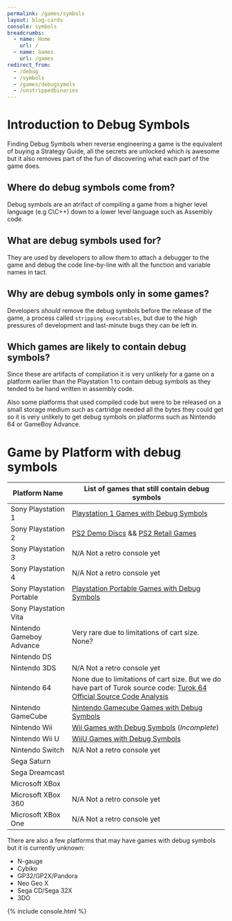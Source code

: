 ```yaml
---
permalink: /games/symbols
layout: blog-cards
console: symbols
breadcrumbs:
  - name: Home
    url: /
  - name: Games
    url: /games
redirect_from:
  - /debug
  - /symbols
  - /games/debugsymols
  - /unstrippedbinaries
---
```

<h1>Introduction to Debug Symbols</h1>
Finding Debug Symbols when reverse engineering a game is the equivalent of buying a Strategy Guide, all the secrets are unlocked which is awesome but it also removes part of the fun of discovering what each part of the game does.

## Where do debug symbols come from?
Debug symbols are an atrifact of compiling a game from a higher level language (e.g C\C++) down to a lower level language such as Assembly code.

## What are debug symbols used for?
They are used by developers to allow them to attach a debugger to the game and debug the code line-by-line with all the function and variable names in tact.

## Why are debug symbols only in some games?
Developers *should* remove the debug symbols before the release of the game, a process called `stripping executables`, but due to the high pressures of development and last-minute bugs they can be left in.

## Which games are likely to contain debug symbols?
Since these are artifacts of compilation it is very unlikely for a game on a platform earlier than the Playstation 1 to contain debug symbols as they tended to be hand written in assembly code.

Also some platforms that used compiled code but were to be released on a small storage medium such as cartridge needed all the bytes they could get so it is very unlikely to get debug symbols on platforms such as Nintendo 64 or GameBoy Advance.

# Game by Platform with debug symbols 

Platform Name | List of games that still contain debug symbols
---|---
Sony Playstation 1 | [Playstation 1 Games with Debug Symbols](https://www.retroreversing.com/ps1-debug-symbols)
Sony Playstation 2 | [PS2 Demo Discs](https://www.retroreversing.com/ps2-demos/) && [PS2 Retail Games](https://www.retroreversing.com/ps2-unstripped/)
Sony Playstation 3 | N/A Not a retro console yet
Sony Playstation 4 | N/A Not a retro console yet
Sony Playstation Portable | [Playstation Portable Games with Debug Symbols](https://www.retroreversing.com/psp-debug-symbols)
Sony Playstation Vita | 
Nintendo Gameboy Advance | Very rare due to limitations of cart size. None?
Nintendo DS |
Nintendo 3DS | N/A Not a retro console yet
Nintendo 64 | None due to limitations of cart size. But we do have part of Turok source code: [Turok 64 Official Source Code Analysis](https://www.retroreversing.com/turok64sourcecode)
Nintendo GameCube | [Nintendo Gamecube Games with Debug Symbols](https://www.retroreversing.com/gamecube-debug-symbols)
Nintendo Wii | [Wii Games with Debug Symbols](https://www.retroreversing.com/wii-debug-symbols/) (*Incomplete*)
Nintendo Wii U | [WiiU Games with Debug Symbols](https://www.retroreversing.com/wii-u-unstripped/)
Nintendo Switch | N/A Not a retro console yet
Sega Saturn |
Sega Dreamcast |
Microsoft XBox | 
Microsoft XBox 360 | N/A Not a retro console yet
Microsoft XBox One | N/A Not a retro console yet


There are also a few platforms that may have games with debug symbols but it is currently unknown:
  * N-gauge
  * Cybiko
  * GP32/GP2X/Pandora
  * Neo Geo X
  * Sega CD/Sega 32X
  * 3DO



<div>
{% include console.html %}
</div>
